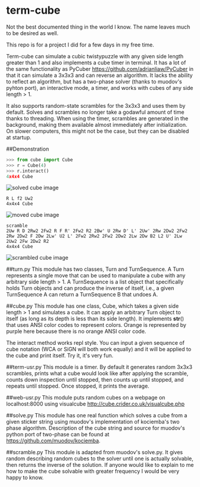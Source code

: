 # term-cube
Not the best documented thing in the world I know. The name leaves much to be desired as well.

This repo is for a project I did for a few days in my free time. 

Term-cube can simulate a cubic twistypuzzle with any given side length greater than 1 and also implements a cube
timer in terminal. It has a lot of the same functionality as PyCuber <https://github.com/adrianliaw/PyCuber>
in that it can simulate a 3x3x3 and can reverse an algorithm. It lacks the ability to reflect an 
algorithm, but has a two-phase solver (thanks to muodov's pyhton port), an interactive mode, a timer, and works 
with cubes of any side length > 1. 

It also supports random-state scrambles for the 3x3x3 and uses them by default. Solves and scrambles no longer
take a godawful amount of time thanks to threading. When using the timer, scrambles are generated in the
background, making them available almost immediately after initialization. On slower computers, this might
not be the case, but they can be disabled at startup.  

##Demonstration
```python
>>> from cube import Cube
>>> r = Cube(4)
>>> r.interact()
4x4x4 Cube
```
![solved cube image](http://i.imgur.com/3NVC1c6.png)

```
R L f2 Uw2
4x4x4 Cube
```
![moved cube image](http://i.imgur.com/hboMCIf.png)

```
scramble
2Uw R D 2Rw2 2Fw2 R F R' 2Fw2 R2 2Bw' U 2Rw D' L' 2Uw' 2Rw 2Dw2 2Fw2 2Rw 2Dw2 F 2Dw 2Lw' U2 L' 2Fw2 2Rw2 2Fw2 2Dw2 2Lw 2Dw B2 L2 U' 2Lw 2Uw2 2Fw 2Dw2 R2
4x4x4 Cube
```
![scrambled cube image](http://i.imgur.com/IWLjDhg.png)

##turn.py
This module has two classes, Turn and TurnSequence. A Turn represents a single move that can be used to manipulate
a cube with any arbitrary side length > 1. A TurnSequence is a list object that specifically holds Turn objects and
can produce the inverse of itself, i.e., a given TurnSequence A can return a TurnSequence B that undoes A.

##cube.py
This module has one class, Cube, which takes a given side length > 1 and simulates a cube. It can apply an arbitrary
Turn object to itself (as long as its depth is less than its side length). It implements __str__() that uses ANSI
color codes to represent colors. Orange is represented by purple here because there is no orange ANSI color code.

The interact method works repl style. You can input a given sequence of cube notation (WCA or SiGN will both work
equally) and it will be applied to the cube and print itself. Try it, it's very fun.

##term-usr.py
This module is a timer. By default it generates random 3x3x3 scrambles, prints what a cube would look like after
applying the scramble, counts down inspection until stopped, then counts up until stopped, and repeats until stopped.
Once stopped, it prints the average.

##web-usr.py
This module puts random cubes on a webpage on localhost:8000 using visualcube 
<http://cube.crider.co.uk/visualcube.php>

##solve.py
This module has one real function which solves a cube from a given sticker string using muodov's implementation of kociemba's two phase algorithm. Description of the cube string and source for muodov's python port of two-phase can be found at <https://github.com/muodov/kociemba>.

##scramble.py
This module is adapted from muodov's solve.py. It gives random describing random cubes to the solver until one is actually solvable, then returns the inverse of the solution. If anyone would like to explain to me how to make the cube solvable with greater frequency I would be very happy to know.
